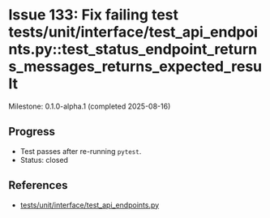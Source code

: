 # Issue 133: Fix failing test tests/unit/interface/test_api_endpoints.py::test_status_endpoint_returns_messages_returns_expected_result

Milestone: 0.1.0-alpha.1 (completed 2025-08-16)

## Progress
- Test passes after re-running `pytest`.
- Status: closed

## References
- [tests/unit/interface/test_api_endpoints.py](../../tests/unit/interface/test_api_endpoints.py)
